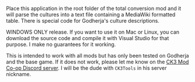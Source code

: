 Place this application in the root folder of the total conversion mod and it will parse the cultures into a text file containing a MediaWiki formatted table. There is special code for Godherja's culture descriptions.

WINDOWS ONLY release. If you want to use it on Mac or Linux, you can download the source code and compile it with Visual Studio for that purpose. I make no guarantees for it working.

This is intended to work with all mods but has only been tested on Godherja and the base game. If it does not work, please let me know on the [CK3 Mod Co-op Discord server](https://discord.gg/BPECFtjaF2). I will be the dude with `CK3Tools` in his server nickname.

